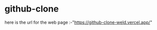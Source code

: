# github-clone     
          
 here is the url for the web page :-"https://github-clone-weld.vercel.app/" 
